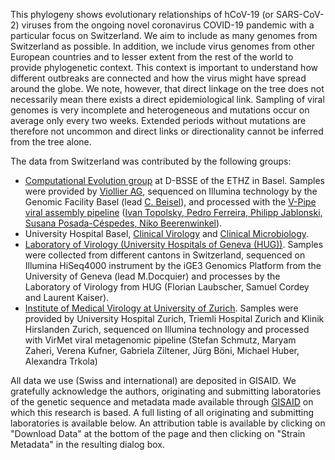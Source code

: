 This phylogeny shows evolutionary relationships of hCoV-19 (or SARS-CoV-2) viruses from the ongoing novel coronavirus COVID-19 pandemic with a particular focus on Switzerland.
We aim to include as many genomes from Switzerland as possible.
In addition, we include virus genomes from other European countries and to lesser extent from the rest of the world to provide phylogenetic context.
This context is important to understand how different outbreaks are connected and how the virus might have spread around the globe.
We note, however, that direct linkage on the tree does not necessarily mean there exists a direct epidemiological link.
Sampling of viral genomes is very incomplete and heterogeneous and mutations occur on average only every two weeks.
Extended periods without mutations are therefore not uncommon and direct links or directionality cannot be inferred from the tree alone.

The data from Switzerland was contributed by the following groups:

 * [Computational Evolution group](https://bsse.ethz.ch/cevo) at D-BSSE of the ETHZ in Basel. Samples were provided by [Viollier AG](www.viollier.ch), sequenced on Illumina technology by the Genomic Facility Basel (lead [C. Beisel](https://bsse.ethz.ch/genomicsbasel)), and processed with the [V-Pipe viral assembly pipeline](https://cbg-ethz.github.io/V-pipe/sars-cov-2/) ([Ivan Topolsky, Pedro Ferreira, Philipp Jablonski, Susana Posada-​Céspedes, Niko Beerenwinkel](https://bsse.ethz.ch/cbg)).
 * University Hospital Basel, [Clinical Virology](https://www.unispital-basel.ch/ueber-uns/bereiche/medizinische-querschnittsfunktionen/kliniken-institute-abteilungen/labormedizin/ueber-uns/klinische-virologie/kontakt-und-oeffnungszeiten/) and [Clinical Microbiology](https://www.unispital-basel.ch/ueber-uns/bereiche/medizinische-querschnittsfunktionen/kliniken-institute-abteilungen/labormedizin/ueber-uns/klinische-bakteriologie-mykologie/kontakt-und-oeffnungszeiten/).
 * [Laboratory of Virology (University Hospitals of Geneva (HUG))](https://www.hug-ge.ch/laboratoire-virologie). Samples were collected from different cantons in Switzerland, sequenced on Illumina HiSeq4000 instrument by the iGE3 Genomics Platform from the University of Geneva (lead M.Docquier) and processes by the Laboratory of Virology from HUG (Florian Laubscher, Samuel Cordey and Laurent Kaiser).
 * [Institute of Medical Virology at University of Zurich](https://www.virology.uzh.ch/de/research/gtrkolad.html). Samples were provided by University Hospital Zurich, Triemli Hospital Zurich and Klinik Hirslanden Zurich, sequenced on Illumina technology and processed with VirMet viral metagenomic pipeline (Stefan Schmutz, Maryam Zaheri, Verena Kufner, Gabriela Ziltener, Jürg Böni, Michael Huber, Alexandra Trkola)


All data we use (Swiss and international) are deposited in GISAID.
We gratefully acknowledge the authors, originating and submitting laboratories of the genetic sequence and metadata made available through [GISAID](https://gisaid.org) on which this research is based. A full listing of all originating and submitting laboratories is available below. An attribution table is available by clicking on "Download Data" at the bottom of the page and then clicking on "Strain Metadata" in the resulting dialog box.
